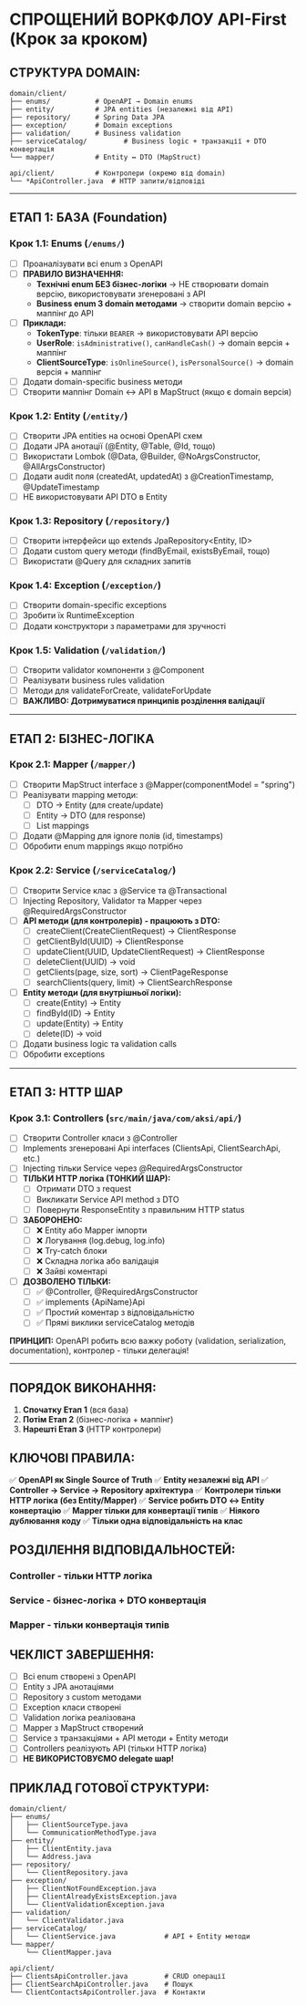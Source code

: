 # **СПРОЩЕНИЙ ВОРКФЛОУ API-First (Крок за кроком)**

## **СТРУКТУРА DOMAIN:**

```
domain/client/
├── enums/           # OpenAPI → Domain enums
├── entity/          # JPA entities (незалежні від API)
├── repository/      # Spring Data JPA
├── exception/       # Domain exceptions
├── validation/      # Business validation
├── serviceCatalog/         # Business logic + транзакції + DTO конвертація
└── mapper/          # Entity ↔ DTO (MapStruct)

api/client/          # Контролери (окремо від domain)
└── *ApiController.java  # HTTP запити/відповіді
```

---

## **ЕТАП 1: БАЗА (Foundation)**

### **Крок 1.1: Enums (`/enums/`)**

- [ ] Проаналізувати всі enum з OpenAPI
- [ ] **ПРАВИЛО ВИЗНАЧЕННЯ:**
  - **Технічні enum БЕЗ бізнес-логіки** → НЕ створювати domain версію, використовувати згенеровані з API
  - **Business enum З domain методами** → створити domain версію + маппінг до API
- [ ] **Приклади:**
  - **TokenType**: тільки `BEARER` → використовувати API версію
  - **UserRole**: `isAdministrative()`, `canHandleCash()` → domain версія + маппінг
  - **ClientSourceType**: `isOnlineSource()`, `isPersonalSource()` → domain версія + маппінг
- [ ] Додати domain-specific business методи
- [ ] Створити маппінг Domain ↔ API в MapStruct (якщо є domain версія)

### **Крок 1.2: Entity (`/entity/`)**

- [ ] Створити JPA entities на основі OpenAPI схем
- [ ] Додати JPA анотації (@Entity, @Table, @Id, тощо)
- [ ] Використати Lombok (@Data, @Builder, @NoArgsConstructor, @AllArgsConstructor)
- [ ] Додати audit поля (createdAt, updatedAt) з @CreationTimestamp, @UpdateTimestamp
- [ ] НЕ використовувати API DTO в Entity

### **Крок 1.3: Repository (`/repository/`)**

- [ ] Створити інтерфейси що extends JpaRepository<Entity, ID>
- [ ] Додати custom query методи (findByEmail, existsByEmail, тощо)
- [ ] Використати @Query для складних запитів

### **Крок 1.4: Exception (`/exception/`)**

- [ ] Створити domain-specific exceptions
- [ ] Зробити їх RuntimeException
- [ ] Додати конструктори з параметрами для зручності

### **Крок 1.5: Validation (`/validation/`)**

- [ ] Створити validator компоненти з @Component
- [ ] Реалізувати business rules validation
- [ ] Методи для validateForCreate, validateForUpdate
- [ ] **ВАЖЛИВО: Дотримуватися принципів розділення валідації**

---

## **ЕТАП 2: БІЗНЕС-ЛОГІКА**

### **Крок 2.1: Mapper (`/mapper/`)**

- [ ] Створити MapStruct interface з @Mapper(componentModel = "spring")
- [ ] Реалізувати mapping методи:
  - [ ] DTO → Entity (для create/update)
  - [ ] Entity → DTO (для response)
  - [ ] List mappings
- [ ] Додати @Mapping для ignore полів (id, timestamps)
- [ ] Обробити enum mappings якщо потрібно

### **Крок 2.2: Service (`/serviceCatalog/`)**

- [ ] Створити Service клас з @Service та @Transactional
- [ ] Injecting Repository, Validator та Mapper через @RequiredArgsConstructor
- [ ] **API методи (для контролерів) - працюють з DTO:**
  - [ ] createClient(CreateClientRequest) → ClientResponse
  - [ ] getClientById(UUID) → ClientResponse
  - [ ] updateClient(UUID, UpdateClientRequest) → ClientResponse
  - [ ] deleteClient(UUID) → void
  - [ ] getClients(page, size, sort) → ClientPageResponse
  - [ ] searchClients(query, limit) → ClientSearchResponse
- [ ] **Entity методи (для внутрішньої логіки):**
  - [ ] create(Entity) → Entity
  - [ ] findById(ID) → Entity
  - [ ] update(Entity) → Entity
  - [ ] delete(ID) → void
- [ ] Додати business logic та validation calls
- [ ] Обробити exceptions

---

## **ЕТАП 3: HTTP ШАР**

### **Крок 3.1: Controllers (`src/main/java/com/aksi/api/`)**

- [ ] Створити Controller класи з @Controller
- [ ] Implements згенеровані Api interfaces (ClientsApi, ClientSearchApi, etc.)
- [ ] Injecting тільки Service через @RequiredArgsConstructor
- [ ] **ТІЛЬКИ HTTP логіка (ТОНКИЙ ШАР):**
  - [ ] Отримати DTO з request
  - [ ] Викликати Service API method з DTO
  - [ ] Повернути ResponseEntity з правильним HTTP status
- [ ] **ЗАБОРОНЕНО:**
  - [ ] ❌ Entity або Mapper імпорти
  - [ ] ❌ Логування (log.debug, log.info)
  - [ ] ❌ Try-catch блоки
  - [ ] ❌ Складна логіка або валідація
  - [ ] ❌ Зайві коментарі
- [ ] **ДОЗВОЛЕНО ТІЛЬКИ:**
  - [ ] ✅ @Controller, @RequiredArgsConstructor
  - [ ] ✅ implements {ApiName}Api
  - [ ] ✅ Простий коментар з відповідальністю
  - [ ] ✅ Прямі виклики serviceCatalog методів

**ПРИНЦИП:** OpenAPI робить всю важку роботу (validation, serialization, documentation), контролер - тільки делегація!

---

## **ПОРЯДОК ВИКОНАННЯ:**

1. **Спочатку Етап 1** (вся база)
2. **Потім Етап 2** (бізнес-логіка + маппінг)
3. **Нарешті Етап 3** (HTTP контролери)

## **КЛЮЧОВІ ПРАВИЛА:**

✅ **OpenAPI як Single Source of Truth**
✅ **Entity незалежні від API**
✅ **Controller → Service → Repository архітектура**
✅ **Контролери тільки HTTP логіка (без Entity/Mapper)**
✅ **Service робить DTO ↔ Entity конвертацію**
✅ **Mapper тільки для конвертації типів**
✅ **Ніякого дублювання коду**
✅ **Тільки одна відповідальність на клас**

## **РОЗДІЛЕННЯ ВІДПОВІДАЛЬНОСТЕЙ:**

### **Controller** - тільки HTTP логіка

### **Service** - бізнес-логіка + DTO конвертація

### **Mapper** - тільки конвертація типів

## **ЧЕКЛІСТ ЗАВЕРШЕННЯ:**

- [ ] Всі enum створені з OpenAPI
- [ ] Entity з JPA анотаціями
- [ ] Repository з custom методами
- [ ] Exception класи створені
- [ ] Validation логіка реалізована
- [ ] Mapper з MapStruct створений
- [ ] Service з транзакціями + API методи + Entity методи
- [ ] Controllers реалізують API (тільки HTTP логіка)
- [ ] **НЕ ВИКОРИСТОВУЄМО delegate шар!**

## **ПРИКЛАД ГОТОВОЇ СТРУКТУРИ:**

```
domain/client/
├── enums/
│   ├── ClientSourceType.java
│   └── CommunicationMethodType.java
├── entity/
│   ├── ClientEntity.java
│   └── Address.java
├── repository/
│   └── ClientRepository.java
├── exception/
│   ├── ClientNotFoundException.java
│   ├── ClientAlreadyExistsException.java
│   └── ClientValidationException.java
├── validation/
│   └── ClientValidator.java
├── serviceCatalog/
│   └── ClientService.java            # API + Entity методи
└── mapper/
    └── ClientMapper.java

api/client/
├── ClientsApiController.java         # CRUD операції
├── ClientSearchApiController.java    # Пошук
└── ClientContactsApiController.java  # Контакти
```
